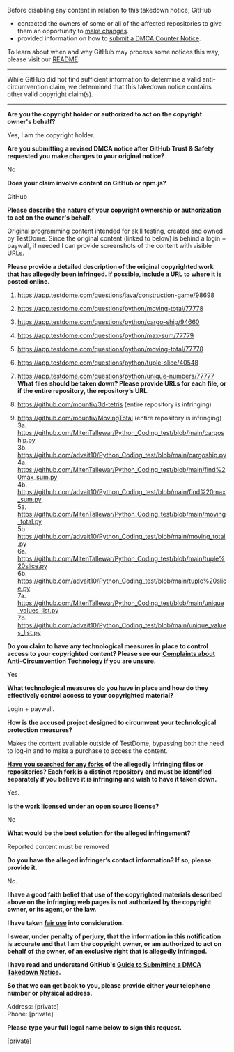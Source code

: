 Before disabling any content in relation to this takedown notice, GitHub
- contacted the owners of some or all of the affected repositories to give them an opportunity to [make changes](https://docs.github.com/en/github/site-policy/dmca-takedown-policy#a-how-does-this-actually-work).
- provided information on how to [submit a DMCA Counter Notice](https://docs.github.com/en/articles/guide-to-submitting-a-dmca-counter-notice).

To learn about when and why GitHub may process some notices this way, please visit our [README](https://github.com/github/dmca/blob/master/README.md#anatomy-of-a-takedown-notice).

---

While GitHub did not find sufficient information to determine a valid anti-circumvention claim, we determined that this takedown notice contains other valid copyright claim(s).

---

**Are you the copyright holder or authorized to act on the copyright owner's behalf?**  
  
Yes, I am the copyright holder.  
  
**Are you submitting a revised DMCA notice after GitHub Trust & Safety requested you make changes to your original notice?**  
  
No  
  
**Does your claim involve content on GitHub or npm.js?**  
  
GitHub  
  
**Please describe the nature of your copyright ownership or authorization to act on the owner's behalf.**  
  
Original programming content intended for skill testing, created and owned by TestDome. Since the original content (linked to below) is behind a login + paywall, if needed I can provide screenshots of the content with visible URLs.  
  
**Please provide a detailed description of the original copyrighted work that has allegedly been infringed. If possible, include a URL to where it is posted online.**  
  
1. https://app.testdome.com/questions/java/construction-game/98698  
2. https://app.testdome.com/questions/python/moving-total/77778  
3. https://app.testdome.com/questions/python/cargo-ship/94660  
4. https://app.testdome.com/questions/python/max-sum/77779  
5. https://app.testdome.com/questions/python/moving-total/77778  
6. https://app.testdome.com/questions/python/tuple-slice/40548  
7. https://app.testdome.com/questions/python/unique-numbers/77777  
**What files should be taken down? Please provide URLs for each file, or if the entire repository, the repository’s URL.**  
  
1. https://github.com/mountiv/3d-tetris (entire repository is infringing)  
2. https://github.com/mountiv/MovingTotal (entire repository is infringing)  
3a. https://github.com/MitenTallewar/Python_Coding_test/blob/main/cargoship.py  
3b. https://github.com/advait10/Python_Coding_test/blob/main/cargoship.py  
4a. https://github.com/MitenTallewar/Python_Coding_test/blob/main/find%20max_sum.py  
4b. https://github.com/advait10/Python_Coding_test/blob/main/find%20max_sum.py  
5a. https://github.com/MitenTallewar/Python_Coding_test/blob/main/moving_total.py  
5b. https://github.com/advait10/Python_Coding_test/blob/main/moving_total.py  
6a. https://github.com/MitenTallewar/Python_Coding_test/blob/main/tuple%20slice.py  
6b. https://github.com/advait10/Python_Coding_test/blob/main/tuple%20slice.py  
7a. https://github.com/MitenTallewar/Python_Coding_test/blob/main/unique_values_list.py  
7b. https://github.com/advait10/Python_Coding_test/blob/main/unique_values_list.py  
  
**Do you claim to have any technological measures in place to control access to your copyrighted content? Please see our <a href="https://docs.github.com/articles/guide-to-submitting-a-dmca-takedown-notice#complaints-about-anti-circumvention-technology">Complaints about Anti-Circumvention Technology</a> if you are unsure.**  
  
Yes  
  
**What technological measures do you have in place and how do they effectively control access to your copyrighted material?**  
  
Login + paywall.  
  
**How is the accused project designed to circumvent your technological protection measures?**  
  
Makes the content available outside of TestDome, bypassing both the need to log-in and to make a purchase to access the content.  
  
**<a href="https://docs.github.com/articles/dmca-takedown-policy#b-what-about-forks-or-whats-a-fork">Have you searched for any forks</a> of the allegedly infringing files or repositories? Each fork is a distinct repository and must be identified separately if you believe it is infringing and wish to have it taken down.**  
  
Yes.  
  
**Is the work licensed under an open source license?**  
  
No  
  
**What would be the best solution for the alleged infringement?**  
  
Reported content must be removed  
  
**Do you have the alleged infringer’s contact information? If so, please provide it.**  
  
No.  
  
**I have a good faith belief that use of the copyrighted materials described above on the infringing web pages is not authorized by the copyright owner, or its agent, or the law.**  
  
**I have taken <a href="https://www.lumendatabase.org/topics/22">fair use</a> into consideration.**  
  
**I swear, under penalty of perjury, that the information in this notification is accurate and that I am the copyright owner, or am authorized to act on behalf of the owner, of an exclusive right that is allegedly infringed.**  
  
**I have read and understand GitHub's <a href="https://docs.github.com/articles/guide-to-submitting-a-dmca-takedown-notice/">Guide to Submitting a DMCA Takedown Notice</a>.**  
  
**So that we can get back to you, please provide either your telephone number or physical address.**  
  
Address: [private]  
Phone: [private]  
  
**Please type your full legal name below to sign this request.**  
  
[private]  
